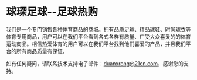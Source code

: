 # 球琛足球--足球热购

我们是一个专门销售各种体育商品的商城。拥有品质足球、精品球鞋、时尚球衣等体育专用商品，用户可以在我们平台看到各式各样有质量、广受大众喜爱的的体育运动商品。相信热爱体育的用户可以在我们平台找到他们喜爱的产品，并且我们平台的所有商品质量有保证。

如有任何疑问，请联系技术支持电子邮件：duanxrong@21cn.com，感谢您的支持。

